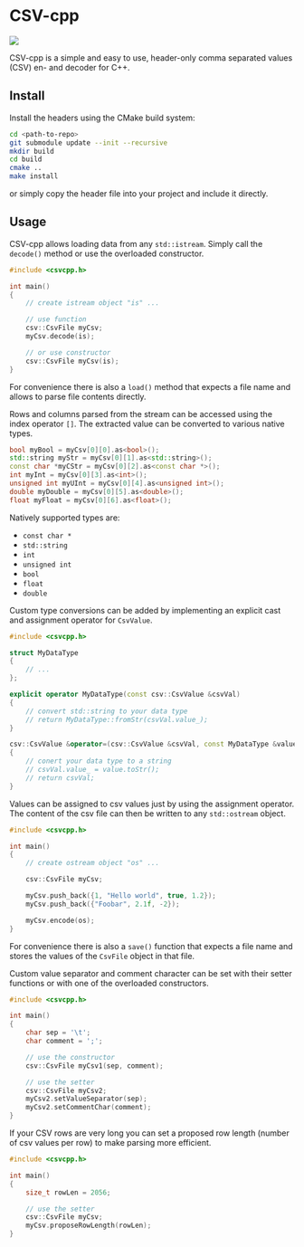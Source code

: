 # CSV-cpp
![](https://travis-ci.org/Rookfighter/csv-cpp.svg?branch=master)

CSV-cpp is a simple and easy to use, header-only comma separated values (CSV) en- and decoder for C++.

## Install

Install the headers using the CMake build system:

```sh
cd <path-to-repo>
git submodule update --init --recursive
mkdir build
cd build
cmake ..
make install
```

or simply copy the header file into your project and include it directly.

## Usage

CSV-cpp allows loading data from any ```std::istream```. Simply call
the ```decode()``` method or use the overloaded constructor.

```cpp
#include <csvcpp.h>

int main()
{
	// create istream object "is" ...

	// use function
	csv::CsvFile myCsv;
	myCsv.decode(is);

	// or use constructor
	csv::CsvFile myCsv(is);
}
```

For convenience there is also a ```load()``` method that expects a file name
and allows to parse file contents directly.

Rows and columns parsed from the stream can be accessed using the index
operator ```[]```. The extracted value can be converted to various native
types.

```cpp
bool myBool = myCsv[0][0].as<bool>();
std::string myStr = myCsv[0][1].as<std::string>();
const char *myCStr = myCsv[0][2].as<const char *>();
int myInt = myCsv[0][3].as<int>();
unsigned int myUInt = myCsv[0][4].as<unsigned int>();
double myDouble = myCsv[0][5].as<double>();
float myFloat = myCsv[0][6].as<float>();
```

Natively supported types are:

* ```const char *```
* ```std::string```
* ```int```
* ```unsigned int```
* ```bool```
* ```float```
* ```double```

Custom type conversions can be added by implementing an explicit cast and assignment operator
for ```CsvValue```.

```cpp
#include <csvcpp.h>

struct MyDataType
{
	// ...
};

explicit operator MyDataType(const csv::CsvValue &csvVal)
{
	// convert std::string to your data type
	// return MyDataType::fromStr(csvVal.value_);
}

csv::CsvValue &operator=(csv::CsvValue &csvVal, const MyDataType &value)
{
	// conert your data type to a string
	// csvVal.value_ = value.toStr();
	// return csvVal;
}
```

Values can be assigned to csv values just by using the assignment operator.
The content of the csv file can then be written to any ```std::ostream``` object.

```cpp
#include <csvcpp.h>

int main()
{
	// create ostream object "os" ...

	csv::CsvFile myCsv;

	myCsv.push_back({1, "Hello world", true, 1.2});
	myCsv.push_back({"Foobar", 2.1f, -2});

	myCsv.encode(os);
}
```

For convenience there is also a ```save()``` function that expects a file name
and stores the values of the ```CsvFile``` object in that file.

Custom value separator and comment character can be set with their setter
functions or with one of the overloaded constructors.

```cpp
#include <csvcpp.h>

int main()
{
	char sep = '\t';
	char comment = ';';

	// use the constructor
	csv::CsvFile myCsv1(sep, comment);

	// use the setter
	csv::CsvFile myCsv2;
	myCsv2.setValueSeparator(sep);
	myCsv2.setCommentChar(comment);
}
```

If your CSV rows are very long you can set a proposed row length
(number of csv values per row) to make parsing more efficient.

```cpp
#include <csvcpp.h>

int main()
{
	size_t rowLen = 2056;

	// use the setter
	csv::CsvFile myCsv;
	myCsv.proposeRowLength(rowLen);
}
```
